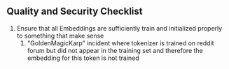 ## Quality and Security Checklist
1. Ensure that all Embeddings are sufficiently train and initialized properly to something that make sense 
   1. "GoldenMagicKarp" incident where tokenizer is trained on reddit forum but did not appear in the training set and therefore the embedding for this token is not trained